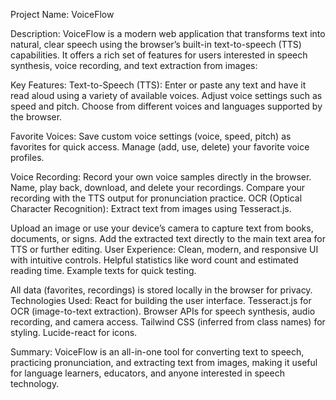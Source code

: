Project Name: VoiceFlow

Description:
VoiceFlow is a modern web application that transforms text into natural, clear speech using the 
browser’s built-in text-to-speech (TTS) capabilities. It offers a rich set of features for users 
interested in speech synthesis, voice recording, and text extraction from images:

Key Features:
Text-to-Speech (TTS):
Enter or paste any text and have it read aloud using a variety of available voices.
Adjust voice settings such as speed and pitch.
Choose from different voices and languages supported by the browser.

Favorite Voices:
Save custom voice settings (voice, speed, pitch) as favorites for quick access.
Manage (add, use, delete) your favorite voice profiles.

Voice Recording:
Record your own voice samples directly in the browser.
Name, play back, download, and delete your recordings.
Compare your recording with the TTS output for pronunciation practice.
OCR (Optical Character Recognition):
Extract text from images using Tesseract.js.

Upload an image or use your device’s camera to capture text from books, documents, or signs.
Add the extracted text directly to the main text area for TTS or further editing.
User Experience:
Clean, modern, and responsive UI with intuitive controls.
Helpful statistics like word count and estimated reading time.
Example texts for quick testing.

All data (favorites, recordings) is stored locally in the browser for privacy.
Technologies Used:
React for building the user interface.
Tesseract.js for OCR (image-to-text extraction).
Browser APIs for speech synthesis, audio recording, and camera access.
Tailwind CSS (inferred from class names) for styling.
Lucide-react for icons.

Summary:
VoiceFlow is an all-in-one tool for converting text to speech, 
practicing pronunciation, and extracting text from images, 
making it useful for language learners, educators, and anyone interested in speech technology.
